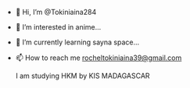 - 👋 Hi, I’m @Tokiniaina284
- 👀 I’m interested in anime...
- 🌱 I’m currently learning sayna space...
- 📫 How to reach me rocheltokiniaina39@gmail.com
  
  I am studying HKM by KIS MADAGASCAR  

<!---
Tokiniaina284/Tokiniaina284 is a ✨ special ✨ repository because its `README.md` (this file) appears on your GitHub profile.
You can click the Preview link to take a look at your changes.
--->
